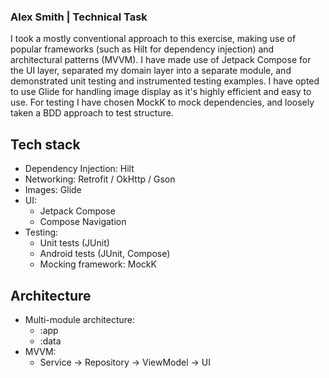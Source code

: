 ### Alex Smith | Technical Task
I took a mostly conventional approach to this exercise, making use of popular frameworks (such as Hilt for dependency injection) and architectural patterns (MVVM). I have made use of Jetpack Compose for the UI layer, separated my domain layer into a separate module, and demonstrated unit testing and instrumented testing examples. I have opted to use Glide for handling image display as it's highly efficient and easy to use. For testing I have chosen MockK to mock dependencies, and loosely taken a BDD approach to test structure.

## Tech stack
- Dependency Injection: Hilt
- Networking: Retrofit / OkHttp / Gson
- Images: Glide
- UI:
  - Jetpack Compose
  - Compose Navigation
- Testing:
  - Unit tests (JUnit)
  - Android tests (JUnit, Compose)
  - Mocking framework: MockK

## Architecture
- Multi-module architecture:
  - :app
  - :data
- MVVM:
  - Service -> Repository -> ViewModel -> UI